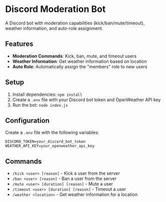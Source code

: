 # Discord Moderation Bot

A Discord bot with moderation capabilities (kick/ban/mute/timeout), weather information, and auto-role assignment.

## Features

- **Moderation Commands**: Kick, ban, mute, and timeout users
- **Weather Information**: Get weather information based on location
- **Auto Role**: Automatically assign the "members" role to new users

## Setup

1. Install dependencies: `npm install`
2. Create a `.env` file with your Discord bot token and OpenWeather API key
3. Run the bot: `node index.js`

## Configuration

Create a `.env` file with the following variables:

```
DISCORD_TOKEN=your_discord_bot_token
WEATHER_API_KEY=your_openweather_api_key
```

## Commands

- `/kick <user> [reason]` - Kick a user from the server
- `/ban <user> [reason]` - Ban a user from the server
- `/mute <user> [duration] [reason]` - Mute a user
- `/timeout <user> [duration] [reason]` - Timeout a user
- `/weather <location>` - Get weather information for a location
